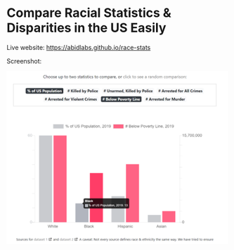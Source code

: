 # Compare Racial Statistics & Disparities in the US Easily

Live website: https://abidlabs.github.io/race-stats

Screenshot:

![alt text](https://raw.githubusercontent.com/abidlabs/race-stats/master/screenshot.png)

